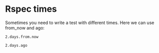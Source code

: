 # Rspec times

Sometimes you need to write a test with different times. Here we can use from_now and ago:

```
2.days.from.now
```

```
2.days.ago
```

